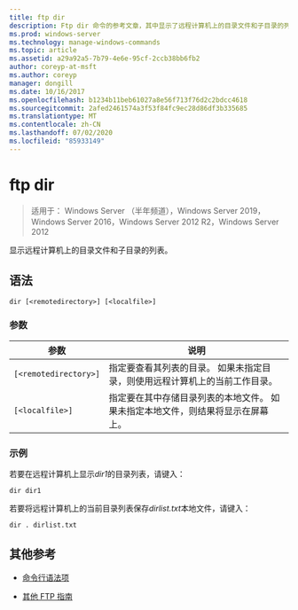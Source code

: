 ```yaml
---
title: ftp dir
description: Ftp dir 命令的参考文章，其中显示了远程计算机上的目录文件和子目录的列表。
ms.prod: windows-server
ms.technology: manage-windows-commands
ms.topic: article
ms.assetid: a29a92a5-7b79-4e6e-95cf-2ccb38bb6fb2
author: coreyp-at-msft
ms.author: coreyp
manager: dongill
ms.date: 10/16/2017
ms.openlocfilehash: b1234b11beb61027a8e56f713f76d2c2bdcc4618
ms.sourcegitcommit: 2afed2461574a3f53f84fc9ec28d86df3b335685
ms.translationtype: MT
ms.contentlocale: zh-CN
ms.lasthandoff: 07/02/2020
ms.locfileid: "85933149"
---
```

# <a name="ftp-dir"></a>ftp dir

> 适用于： Windows Server （半年频道），Windows Server 2019，Windows Server 2016，Windows Server 2012 R2，Windows Server 2012

显示远程计算机上的目录文件和子目录的列表。

## <a name="syntax"></a>语法

```
dir [<remotedirectory>] [<localfile>]
```

### <a name="parameters"></a>参数

| 参数 | 说明 |
| ------- | -------- |
| `[<remotedirectory>]` | 指定要查看其列表的目录。 如果未指定目录，则使用远程计算机上的当前工作目录。 |
| `[<localfile>]` | 指定要在其中存储目录列表的本地文件。 如果未指定本地文件，则结果将显示在屏幕上。 |

### <a name="examples"></a>示例

若要在远程计算机上显示*dir1*的目录列表，请键入：

```
dir dir1
```

若要将远程计算机上的当前目录列表保存*dirlist.txt*本地文件，请键入：

```
dir . dirlist.txt
```

## <a name="additional-references"></a>其他参考

- [命令行语法项](command-line-syntax-key.md)

- [其他 FTP 指南](https://docs.microsoft.com/previous-versions/orphan-topics/ws.10/cc756013(v=ws.10))
